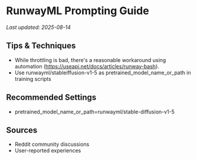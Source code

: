 # RunwayML Prompting Guide

*Last updated: 2025-08-14*

## Tips & Techniques

- While throttling is bad, there's a reasonable workaround using automation (https://useapi.net/docs/articles/runway-bash).
- Use runwayml/stableiffusion-v1-5 as pretrained_model_name_or_path in training scripts

## Recommended Settings

- pretrained_model_name_or_path=runwayml/stable-diffusion-v1-5

## Sources

- Reddit community discussions
- User-reported experiences
